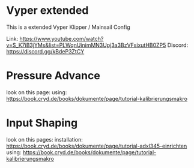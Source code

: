 # Vyper extended
This is a extended Vyper Klipper / Mainsail Config

Link: https://www.youtube.com/watch?v=S_K7iB3jYMs&list=PLWqnUinimMN3Upj3a3BzVFsixutHB0ZP5
Discord: https://discord.gg/kBdeP3ZtCY


# Pressure Advance
look on this page:
  using: https://book.cryd.de/books/dokumente/page/tutorial-kalibrierungsmakro

# Input Shaping
look on this pages:
  installation: https://book.cryd.de/books/dokumente/page/tutorial-adxl345-einrichten
  using: https://book.cryd.de/books/dokumente/page/tutorial-kalibrierungsmakro




